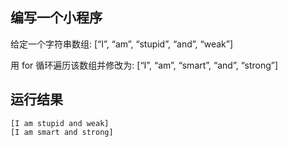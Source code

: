 ## 编写一个小程序
给定一个字符串数组: [“I”, “am”, “stupid”, “and”, “weak”]

用 for 循环遍历该数组并修改为: [“I”, “am”, “smart”, “and”, “strong”]

## 运行结果
```
[I am stupid and weak]
[I am smart and strong]
```
